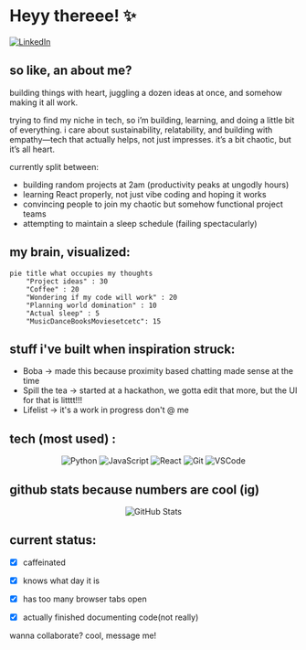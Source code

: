 # Heyy thereee! ✨

[![LinkedIn](https://img.shields.io/badge/LinkedIn-0077B5?style=for-the-badge&logo=linkedin&logoColor=white)](https://www.linkedin.com/in/anjana-sankar-1ba508243/)

## so like, an about me?
building things with heart, juggling a dozen ideas at once, and somehow making it all work.

trying to find my niche in tech, so i’m building, learning, and doing a little bit of everything.
i care about sustainability, relatability, and building with empathy—tech that actually helps, not just impresses.
it’s a bit chaotic, but it’s all heart.

currently split between:
- building random projects at 2am (productivity peaks at ungodly hours)
- learning React properly, not just vibe coding and hoping it works
- convincing people to join my chaotic but somehow functional project teams
- attempting to maintain a sleep schedule (failing spectacularly)

## my brain, visualized:

```mermaid
pie title what occupies my thoughts
    "Project ideas" : 30
    "Coffee" : 20
    "Wondering if my code will work" : 20
    "Planning world domination" : 10
    "Actual sleep" : 5
    "MusicDanceBooksMoviesetcetc": 15
```

## stuff i've built when inspiration struck:
- Boba → made this because proximity based chatting made sense at the time
- Spill the tea → started at a hackathon, we gotta edit that more, but the UI for that is litttt!!!
- Lifelist → it's a work in progress don't @ me

## tech (most used) :

<div align="center">
  
![Python](https://img.shields.io/badge/Python-3776AB?style=for-the-badge&logo=python&logoColor=white)
![JavaScript](https://img.shields.io/badge/JavaScript-F7DF1E?style=for-the-badge&logo=javascript&logoColor=black)
![React](https://img.shields.io/badge/React-20232A?style=for-the-badge&logo=react&logoColor=61DAFB)
![Git](https://img.shields.io/badge/GIT-E44C30?style=for-the-badge&logo=git&logoColor=white)
![VSCode](https://img.shields.io/badge/Visual_Studio_Code-0078D4?style=for-the-badge&logo=visual%20studio%20code&logoColor=white)

</div>

## github stats because numbers are cool (ig)

<div align="center">
  <img src="https://github-readme-stats.vercel.app/api?username=Anjana-sankar-k&show_icons=true&theme=radical" alt="GitHub Stats" />
</div>

## current status:
- [x] caffeinated
- [x] knows what day it is
- [x] has too many browser tabs open
- [x] actually finished documenting code(not really)


wanna collaborate? cool, message me!
